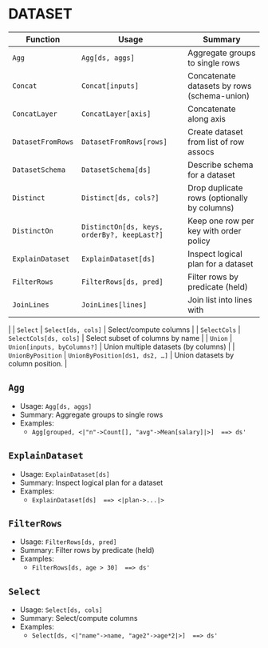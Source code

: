 # DATASET

| Function | Usage | Summary |
|---|---|---|
| `Agg` | `Agg[ds, aggs]` | Aggregate groups to single rows |
| `Concat` | `Concat[inputs]` | Concatenate datasets by rows (schema-union) |
| `ConcatLayer` | `ConcatLayer[axis]` | Concatenate along axis |
| `DatasetFromRows` | `DatasetFromRows[rows]` | Create dataset from list of row assocs |
| `DatasetSchema` | `DatasetSchema[ds]` | Describe schema for a dataset |
| `Distinct` | `Distinct[ds, cols?]` | Drop duplicate rows (optionally by columns) |
| `DistinctOn` | `DistinctOn[ds, keys, orderBy?, keepLast?]` | Keep one row per key with order policy |
| `ExplainDataset` | `ExplainDataset[ds]` | Inspect logical plan for a dataset |
| `FilterRows` | `FilterRows[ds, pred]` | Filter rows by predicate (held) |
| `JoinLines` | `JoinLines[lines]` | Join list into lines with 
 |
| `Select` | `Select[ds, cols]` | Select/compute columns |
| `SelectCols` | `SelectCols[ds, cols]` | Select subset of columns by name |
| `Union` | `Union[inputs, byColumns?]` | Union multiple datasets (by columns) |
| `UnionByPosition` | `UnionByPosition[ds1, ds2, …]` | Union datasets by column position. |

## `Agg`

- Usage: `Agg[ds, aggs]`
- Summary: Aggregate groups to single rows
- Examples:
  - `Agg[grouped, <|"n"->Count[], "avg"->Mean[salary]|>]  ==> ds'`

## `ExplainDataset`

- Usage: `ExplainDataset[ds]`
- Summary: Inspect logical plan for a dataset
- Examples:
  - `ExplainDataset[ds]  ==> <|plan->...|>`

## `FilterRows`

- Usage: `FilterRows[ds, pred]`
- Summary: Filter rows by predicate (held)
- Examples:
  - `FilterRows[ds, age > 30]  ==> ds'`

## `Select`

- Usage: `Select[ds, cols]`
- Summary: Select/compute columns
- Examples:
  - `Select[ds, <|"name"->name, "age2"->age*2|>]  ==> ds'`
